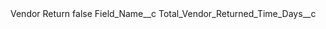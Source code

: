 <?xml version="1.0" encoding="UTF-8"?>
<CustomMetadata xmlns="http://soap.sforce.com/2006/04/metadata" xmlns:xsi="http://www.w3.org/2001/XMLSchema-instance" xmlns:xsd="http://www.w3.org/2001/XMLSchema">
    <label>Vendor Return</label>
    <protected>false</protected>
    <values>
        <field>Field_Name__c</field>
        <value xsi:type="xsd:string">Total_Vendor_Returned_Time_Days__c</value>
    </values>
</CustomMetadata>
